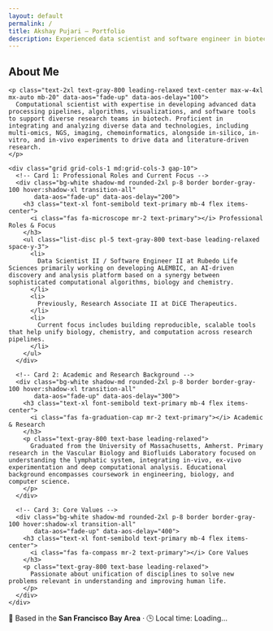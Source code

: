 ```yaml
---
layout: default
permalink: /
title: Akshay Pujari — Portfolio
description: Experienced data scientist and software engineer in biotech, building AI-driven tools to unify biology, chemistry and computation.
---
```


<!-- <section id="about" class="py-24 px-6 md:px-16 bg-gradient-to-br from-white via-gray-50 to-white scroll-mt-24">
  <div class="max-w-5xl mx-auto">
    <h2 class="text-5xl font-extrabold text-center text-primary mb-16 tracking-tight">
      About Me
    </h2>

    <div class="relative">
      <p class="text-xl text-gray-700 leading-relaxed text-center max-w-3xl mx-auto mb-12">
        Computational scientist with expertise in developing advanced data processing pipelines, algorithms, visualizations, and software tools to support diverse research teams in biotech. Proficient in integrating and analyzing diverse data and technologies, including multi-omics, NGS, imaging, chemoinformatics, alongside in-silico, in-vitro, and in-vivo experiments to drive data and literature-driven research.
      </p>

      <ul class="space-y-10 max-w-3xl mx-auto">
        <li class="flex items-start">
          <span class="mt-2 w-2 h-2 bg-gray-500 rounded-full flex-shrink-0"></span>
          <div class="ml-3 text-gray-800 text-lg leading-relaxed">
            Data Scientist II / Software Engineer II at Rubedo Life Sciences primarily working on developing ALEMBIC, an AI-driven discovery and analysis platform based on a synergy between sophisticated computational algorithms, biology and chemistry. Previously, Research Associate II at DiCE Therapeutics.
          </div>
        </li>
        <li class="flex items-start">
          <span class="mt-2 w-2 h-2 bg-gray-500 rounded-full flex-shrink-0"></span>
          <div class="ml-3 text-gray-800 text-lg leading-relaxed">
            Graduated from the University of Massachusetts, Amherst. Primary research in the Vascular Biology and Biofluids Laboratory focused on understanding the lymphatic system, integrating in-vivo, ex-vivo experimentation and deep computational analysis. Educational background encompasses coursework in engineering, biology, and computer science.
          </div>
        </li>
        <li class="flex items-start">
          <span class="mt-2 w-2 h-2 bg-gray-500 rounded-full flex-shrink-0"></span>
          <div class="ml-3 text-gray-800 text-lg leading-relaxed">
            Passionate about unification of disciplines to solve new problems relevant in understanding and improving human life.
          </div>
        </li>
      </ul>
    </div>
  </div>
</section> -->

<section id="about" class="py-24 px-6 md:px-16 bg-gradient-to-br from-white via-gray-50 to-white scroll-mt-24">
  <div class="max-w-6xl mx-auto">
    <h2 class="text-5xl font-extrabold text-center text-primary mb-16 tracking-tight" data-aos="fade-down">
      About Me
    </h2>

    <p class="text-2xl text-gray-800 leading-relaxed text-center max-w-4xl mx-auto mb-20" data-aos="fade-up" data-aos-delay="100">
      Computational scientist with expertise in developing advanced data processing pipelines, algorithms, visualizations, and software tools to support diverse research teams in biotech. Proficient in integrating and analyzing diverse data and technologies, including multi-omics, NGS, imaging, chemoinformatics, alongside in-silico, in-vitro, and in-vivo experiments to drive data and literature-driven research.
    </p>

    <div class="grid grid-cols-1 md:grid-cols-3 gap-10">
      <!-- Card 1: Professional Roles and Current Focus -->
      <div class="bg-white shadow-md rounded-2xl p-8 border border-gray-100 hover:shadow-xl transition-all"
           data-aos="fade-up" data-aos-delay="200">
        <h3 class="text-xl font-semibold text-primary mb-4 flex items-center">
          <i class="fas fa-microscope mr-2 text-primary"></i> Professional Roles & Focus
        </h3>
        <ul class="list-disc pl-5 text-gray-800 text-base leading-relaxed space-y-3">
          <li>
            Data Scientist II / Software Engineer II at Rubedo Life Sciences primarily working on developing ALEMBIC, an AI-driven discovery and analysis platform based on a synergy between sophisticated computational algorithms, biology and chemistry.
          </li>
          <li>
            Previously, Research Associate II at DiCE Therapeutics.
          </li>
          <li>
            Current focus includes building reproducible, scalable tools that help unify biology, chemistry, and computation across research pipelines.
          </li>
        </ul>
      </div>

      <!-- Card 2: Academic and Research Background -->
      <div class="bg-white shadow-md rounded-2xl p-8 border border-gray-100 hover:shadow-xl transition-all"
           data-aos="fade-up" data-aos-delay="300">
        <h3 class="text-xl font-semibold text-primary mb-4 flex items-center">
          <i class="fas fa-graduation-cap mr-2 text-primary"></i> Academic & Research
        </h3>
        <p class="text-gray-800 text-base leading-relaxed">
          Graduated from the University of Massachusetts, Amherst. Primary research in the Vascular Biology and Biofluids Laboratory focused on understanding the lymphatic system, integrating in-vivo, ex-vivo experimentation and deep computational analysis. Educational background encompasses coursework in engineering, biology, and computer science.
        </p>
      </div>

      <!-- Card 3: Core Values -->
      <div class="bg-white shadow-md rounded-2xl p-8 border border-gray-100 hover:shadow-xl transition-all"
           data-aos="fade-up" data-aos-delay="400">
        <h3 class="text-xl font-semibold text-primary mb-4 flex items-center">
          <i class="fas fa-compass mr-2 text-primary"></i> Core Values
        </h3>
        <p class="text-gray-800 text-base leading-relaxed">
          Passionate about unification of disciplines to solve new problems relevant in understanding and improving human life.
        </p>
      </div>
    </div>
  </div>
</section>

<section class="py-8 bg-white text-center text-gray-700">
  <p class="text-lg md:text-xl font-medium">
    📍 Based in the <strong>San Francisco Bay Area</strong> · 🕒 Local time: <span id="local-time" class="font-semibold">Loading...</span>
  </p>

  <script>
    function updateTime() {
      const options = {
        timeZone: 'America/Los_Angeles',
        hour: '2-digit',
        minute: '2-digit',
        hour12: true
      };
      const now = new Date().toLocaleTimeString('en-US', options);
      document.getElementById('local-time').textContent = now;
    }
    updateTime();
    setInterval(updateTime, 60000);
  </script>
</section>
